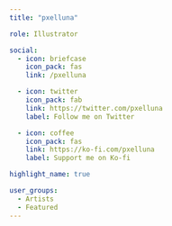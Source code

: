 ```yaml
---
title: "pxelluna"

role: Illustrator

social:
  - icon: briefcase
    icon_pack: fas
    link: /pxelluna

  - icon: twitter
    icon_pack: fab
    link: https://twitter.com/pxelluna
    label: Follow me on Twitter

  - icon: coffee
    icon_pack: fas
    link: https://ko-fi.com/pxelluna
    label: Support me on Ko-fi

highlight_name: true

user_groups:
  - Artists
  - Featured
---
```

